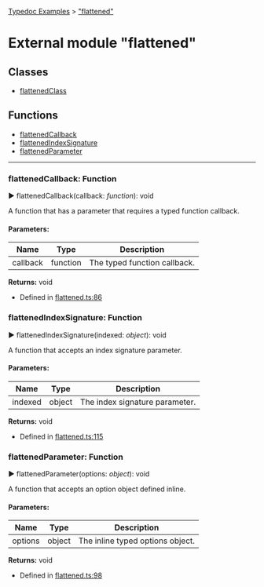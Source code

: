 [Typedoc Examples](../index.md) >  ["flattened"](../modules/_flattened_.md)
# External module "flattened"








## Classes
* [flattenedClass](../classes/_flattened_.flattenedclass.md)

## Functions
* [flattenedCallback](../modules/_flattened_.md#flattenedcallback)
* [flattenedIndexSignature](../modules/_flattened_.md#flattenedindexsignature)
* [flattenedParameter](../modules/_flattened_.md#flattenedparameter)

---




<a id="flattenedcallback"></a>
###  flattenedCallback: Function

► flattenedCallback(callback: *function*): void


<p>A function that has a parameter that requires a typed function callback.</p>







#### Parameters:
| Name  | Type                | Description  |
| ------ | ------------------- | ------------ |
| callback  | function | The typed function callback. |



**Returns:** void







* Defined in [flattened.ts:86](https://github.com/tgreyuk/typedoc-plugin-markdown/blob/04105dc/samples/src/typedoc/flattened.ts#L86)










<a id="flattenedindexsignature"></a>
###  flattenedIndexSignature: Function

► flattenedIndexSignature(indexed: *object*): void


<p>A function that accepts an index signature parameter.</p>







#### Parameters:
| Name  | Type                | Description  |
| ------ | ------------------- | ------------ |
| indexed  | object | The index signature parameter. |



**Returns:** void







* Defined in [flattened.ts:115](https://github.com/tgreyuk/typedoc-plugin-markdown/blob/04105dc/samples/src/typedoc/flattened.ts#L115)










<a id="flattenedparameter"></a>
###  flattenedParameter: Function

► flattenedParameter(options: *object*): void


<p>A function that accepts an option object defined inline.</p>







#### Parameters:
| Name  | Type                | Description  |
| ------ | ------------------- | ------------ |
| options  | object | The inline typed options object. |



**Returns:** void







* Defined in [flattened.ts:98](https://github.com/tgreyuk/typedoc-plugin-markdown/blob/04105dc/samples/src/typedoc/flattened.ts#L98)












